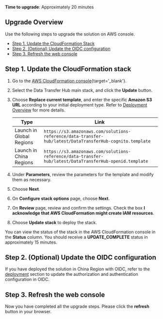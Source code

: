 **Time to upgrade**: Approximately 20 minutes

## Upgrade Overview

Use the following steps to upgrade the solution on AWS console. 

* [Step 1. Update the CloudFormation Stack](#step-1-update-the-cloudformation-stack)
* [Step 2. (Optional) Update the OIDC configuration](#oidc-update)
* [Step 3. Refresh the web console](#step-3-refresh-the-web-console)

## Step 1. Update the CloudFormation stack

1. Go to the [AWS CloudFormation console](https://console.aws.amazon.com/cloudformation/){target='_blank'}.

2. Select the Data Transfer Hub main stack, and click the **Update** button.

3. Choose **Replace current template**, and enter the specific **Amazon S3 URL** according to your initial deployment type. Refer to [Deployment Overview](../../deployment/deployment-overview) for more details.

    | Type                                         | Link                                                         |
    | -------------------------------------------- | ------------------------------------------------------------ |
    | Launch in Global Regions       | `https://s3.amazonaws.com/solutions-reference/data-transfer-hub/latest/DataTransferHub-cognito.template` |
    | Launch in China Regions | `https://s3.amazonaws.com/solutions-reference/data-transfer-hub/latest/DataTransferHub-openid.template` |

4. Under **Parameters**, review the parameters for the template and modify them as necessary.

5. Choose **Next**.

6. On **Configure stack options** page, choose **Next**.

7. On **Review** page, review and confirm the settings. Check the box **I acknowledge that AWS CloudFormation might create IAM resources**.

8. Choose **Update stack** to deploy the stack.

You can view the status of the stack in the AWS CloudFormation console in the **Status** column. You should receive a **UPDATE_COMPLETE** status in approximately 15 minutes.

## Step 2. (Optional) Update the OIDC configuration <a name="oidc-update"></a>

If you have deployed the solution in China Region with OIDC, refer to the [deployment](deployment/deployment.md#prerequisite-1-create-an-oidc-user-pool) section to update the authorization and authentication configuration in OIDC.

## Step 3. Refresh the web console

Now you have completed all the upgrade steps. Please click the **refresh** button in your browser.
